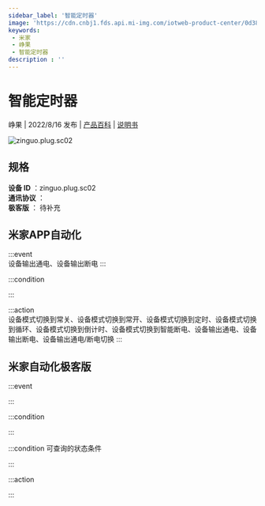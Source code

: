```yaml
---
sidebar_label: '智能定时器'
image: 'https://cdn.cnbj1.fds.api.mi-img.com/iotweb-product-center/0d38287c9e13fd99abf121fb94ee55dd_1658302334147.png?GalaxyAccessKeyId=AKVGLQWBOVIRQ3XLEW&Expires=9223372036854775807&Signature=x66f/qKE5/x+o/QHAgdclZ1TOa0='
keywords: 
 - 米家
 - 峥果
 - 智能定时器
description : ''
---
```

# 智能定时器

峥果 | 2022/8/16 发布 | [产品百科](https://home.mi.com/webapp/content/baike/product/index.html?model=zinguo.plug.sc02/) | [说明书](https://home.mi.com/views/introduction.html?model=zinguo.plug.sc02&region=cn)

![zinguo.plug.sc02](https://cdn.cnbj1.fds.api.mi-img.com/iotweb-product-center/0d38287c9e13fd99abf121fb94ee55dd_1658302334147.png?GalaxyAccessKeyId=AKVGLQWBOVIRQ3XLEW&Expires=9223372036854775807&Signature=x66f/qKE5/x+o/QHAgdclZ1TOa0=)

## 规格  
> 
**设备 ID** ：zinguo.plug.sc02  
**通讯协议** ：  
**极客版**  ： 待补充 


## 米家APP自动化  

:::event  
设备输出通电、设备输出断电
:::

:::condition  

:::

:::action   
设备模式切换到常关、设备模式切换到常开、设备模式切换到定时、设备模式切换到循环、设备模式切换到倒计时、设备模式切换到智能断电、设备输出通电、设备输出断电、设备输出通电/断电切换
:::

## 米家自动化极客版  

:::event  

:::

:::condition  

:::

:::condition 可查询的状态条件  

:::

:::action  

:::

        

